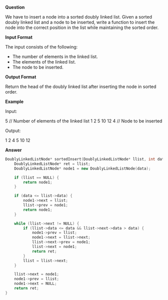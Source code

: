 **Question**

We have to insert a node into a sorted doubly linked list. Given a sorted doubly linked list and a node to be inserted, write a function to insert the node into the correct position in the list while maintaining the sorted order.

**Input Format**

The input consists of the following:

- The number of elements in the linked list.
- The elements of the linked list.
- The node to be inserted.

**Output Format**

Return the head of the doubly linked list after inserting the node in sorted order.

**Example**

Input:

5 // Number of elements of the linked list
1
2
5
10
12
4 // Node to be inserted

Output:

1
2
4
5
10
12

**Answer**

```cpp
DoublyLinkedListNode* sortedInsert(DoublyLinkedListNode* llist, int data) {
    DoublyLinkedListNode* ret = llist;
    DoublyLinkedListNode* node1 = new DoublyLinkedListNode(data);

    if (llist == NULL) {
        return node1;
    }

    if (data <= llist->data) {
        node1->next = llist;
        llist->prev = node1;
        return node1;
    }

    while (llist->next != NULL) {
        if (llist->data <= data && llist->next->data > data) {
            node1->prev = llist;
            node1->next = llist->next;
            llist->next->prev = node1;
            llist->next = node1;
            return ret;
        }
        llist = llist->next;
    }

    llist->next = node1;
    node1->prev = llist;
    node1->next = NULL;
    return ret;
}
```

